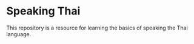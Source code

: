 # Speaking Thai

This repository is a resource for learning the basics of speaking the Thai language.